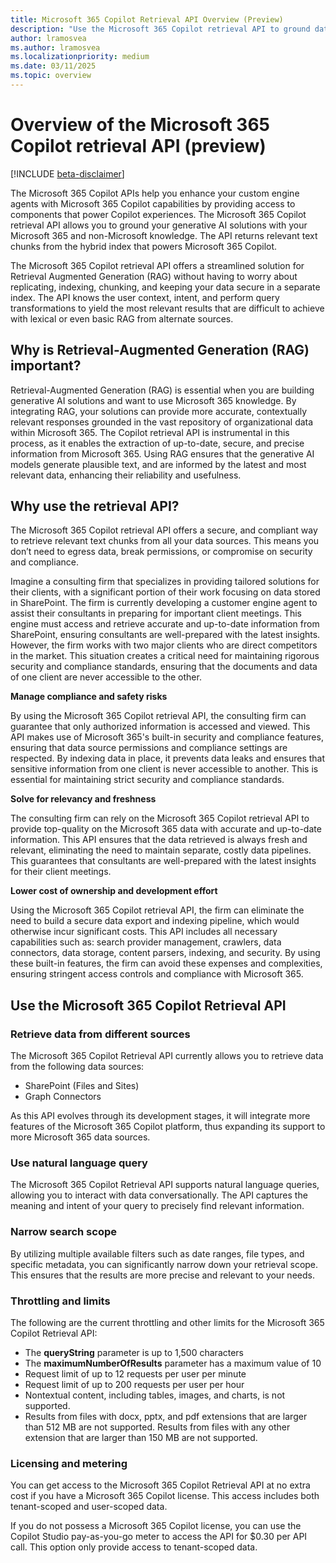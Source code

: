```yaml
---
title: Microsoft 365 Copilot Retrieval API Overview (Preview)
description: "Use the Microsoft 365 Copilot retrieval API to ground data for your generative AI solution. Extract relevant content from SharePoint and Microsoft Graph connectors, while complying with the access controls defined for the tenant."
author: lramosvea
ms.author: lramosvea
ms.localizationpriority: medium
ms.date: 03/11/2025
ms.topic: overview
---
```

# Overview of the Microsoft 365 Copilot retrieval API (preview)

[!INCLUDE [beta-disclaimer](../../includes/beta-disclaimer.md)]

The Microsoft 365 Copilot APIs help you enhance your custom engine agents with Microsoft 365 Copilot capabilities by providing access to components that power Copilot experiences. The Microsoft 365 Copilot retrieval API allows you to ground your generative AI solutions with your Microsoft 365 and non-Microsoft knowledge. The API returns relevant text chunks from the hybrid index that powers Microsoft 365 Copilot.

The Microsoft 365 Copilot retrieval API offers a streamlined solution for Retrieval Augmented Generation (RAG) without having to worry about replicating, indexing, chunking, and keeping your data secure in a separate index. The API knows the user context, intent, and perform query transformations to yield the most relevant results that are difficult to achieve with lexical or even basic RAG from alternate sources.

## Why is Retrieval-Augmented Generation (RAG) important?

Retrieval-Augmented Generation (RAG) is essential when you are building generative AI solutions and want to use Microsoft 365 knowledge. By integrating RAG, your solutions can provide more accurate, contextually relevant responses grounded in the vast repository of organizational data within Microsoft 365. The Copilot retrieval API is instrumental in this process, as it enables the extraction of up-to-date, secure, and precise information from Microsoft 365. Using RAG ensures that the generative AI models generate plausible text, and are informed by the latest and most relevant data, enhancing their reliability and usefulness.

## Why use the retrieval API?

The Microsoft 365 Copilot retrieval API offers a secure, and compliant way to retrieve relevant text chunks from all your data sources. This means you don’t need to egress data, break permissions, or compromise on security and compliance.

Imagine a consulting firm that specializes in providing tailored solutions for their clients, with a significant portion of their work focusing on data stored in SharePoint. The firm is currently developing a customer engine agent to assist their consultants in preparing for important client meetings. This engine must access and retrieve accurate and up-to-date information from SharePoint, ensuring consultants are well-prepared with the latest insights. However, the firm works with two major clients who are direct competitors in the market. This situation creates a critical need for maintaining rigorous security and compliance standards, ensuring that the documents and data of one client are never accessible to the other.

**Manage compliance and safety risks**

By using the Microsoft 365 Copilot retrieval API, the consulting firm can guarantee that only authorized information is accessed and viewed. This API makes use of Microsoft 365's built-in security and compliance features, ensuring that data source permissions and compliance settings are respected. By indexing data in place, it prevents data leaks and ensures that sensitive information from one client is never accessible to another. This is essential for maintaining strict security and compliance standards.

**Solve for relevancy and freshness**

The consulting firm can rely on the Microsoft 365 Copilot retrieval API to provide top-quality on the Microsoft 365 data with accurate and up-to-date information. This API ensures that the data retrieved is always fresh and relevant, eliminating the need to maintain separate, costly data pipelines. This guarantees that consultants are well-prepared with the latest insights for their client meetings.

**Lower cost of ownership and development effort**

Using the Microsoft 365 Copilot retrieval API, the firm can eliminate the need to build a secure data export and indexing pipeline, which would otherwise incur significant costs. This API includes all necessary capabilities such as: search provider management, crawlers, data connectors, data storage, content parsers, indexing, and security. By using these built-in features, the firm can avoid these expenses and complexities, ensuring stringent access controls and compliance with Microsoft 365.

## Use the Microsoft 365 Copilot Retrieval API

### Retrieve data from different sources

The Microsoft 365 Copilot Retrieval API currently allows you to retrieve data from the following data sources:
- SharePoint (Files and Sites)
- Graph Connectors

As this API evolves through its development stages, it will integrate more features of the Microsoft 365 Copilot platform, thus expanding its support to more Microsoft 365 data sources.

### Use natural language query

The Microsoft 365 Copilot Retrieval API supports natural language queries, allowing you to interact with data conversationally. The API captures the meaning and intent of your query to precisely find relevant information.

### Narrow search scope

By utilizing multiple available filters such as date ranges, file types, and specific metadata, you can significantly narrow down your retrieval scope. This ensures that the results are more precise and relevant to your needs.

### Throttling and limits

The following are the current throttling and other limits for the Microsoft 365 Copilot Retrieval API:
- The **queryString** parameter is up to 1,500 characters
- The **maximumNumberOfResults** parameter has a maximum value of 10
- Request limit of up to 12 requests per user per minute
- Request limit of up to 200 requests per user per hour
- Nontextual content, including tables, images, and charts, is not supported.
- Results from files with docx, pptx, and pdf extensions that are larger than 512 MB are not supported. Results from files with any other extension that are larger than 150 MB are not supported.

### Licensing and metering

You can get access to the Microsoft 365 Copilot Retrieval API at no extra cost if you have a Microsoft 365 Copilot license. This access includes both tenant-scoped and user-scoped data.

If you do not possess a Microsoft 365 Copilot license, you can use the Copilot Studio pay-as-you-go meter to access the API for $0.30 per API call. This option only provide access to tenant-scoped data.
